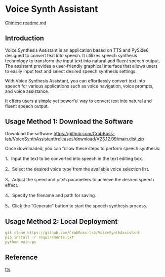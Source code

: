 # Voice Synth Assistant

[Chinese readme.md]()

## Introduction
Voice Synthesis Assistant is an application based on TTS and PySide6, designed to convert text into speech. It utilizes speech synthesis technology to transform the input text into natural and fluent speech output. The assistant provides a user-friendly graphical interface that allows users to easily input text and select desired speech synthesis settings.

With Voice Synthesis Assistant, you can effortlessly convert text into speech for various applications such as voice navigation, voice prompts, and voice assistance.

It offers users a simple yet powerful way to convert text into natural and fluent speech output.

## Usage Method 1: Download the Software
Download the software:https://github.com/CrabBoss-lab/VoiceSynthAssistant/releases/download/V23.12.09/main.dist.zip

Once downloaded, you can follow these steps to perform speech synthesis:

1、Input the text to be converted into speech in the text editing box.

2、Select the desired voice type from the available voice selection list.

3、Adjust the speed and pitch parameters to achieve the desired speech effect.

4、Specify the filename and path for saving.

5、Click the "Generate" button to start the speech synthesis process.

## Usage Method 2: Local Deployment
```yaml
git clone https://github.com/CrabBoss-lab/VoiceSynthAssistant
pip install -r requirements.txt
python main.py
```

## Reference
[tts](https://github.com/skygongque/tts)
